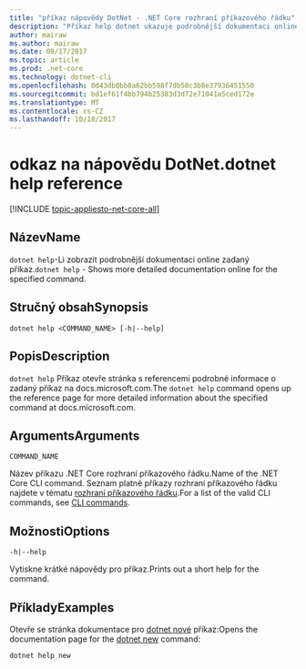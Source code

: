 ```yaml
---
title: "příkaz nápovědy DotNet - .NET Core rozhraní příkazového řádku"
description: "Příkaz help dotnet ukazuje podrobnější dokumentaci online zadaný příkaz."
author: mairaw
ms.author: mairaw
ms.date: 08/17/2017
ms.topic: article
ms.prod: .net-core
ms.technology: dotnet-cli
ms.openlocfilehash: 0d43db0bb0a62bb598f7db50c3b8e37936451550
ms.sourcegitcommit: bd1ef61f4bb794b25383d3d72e71041a5ced172e
ms.translationtype: MT
ms.contentlocale: cs-CZ
ms.lasthandoff: 10/18/2017
---
```

# <a name="dotnet-help-reference"></a><span data-ttu-id="afdd9-103">odkaz na nápovědu DotNet.</span><span class="sxs-lookup"><span data-stu-id="afdd9-103">dotnet help reference</span></span>

[!INCLUDE [topic-appliesto-net-core-all](../../../includes/topic-appliesto-net-core-2plus.md)]

## <a name="name"></a><span data-ttu-id="afdd9-104">Název</span><span class="sxs-lookup"><span data-stu-id="afdd9-104">Name</span></span>

<span data-ttu-id="afdd9-105">`dotnet help`-Li zobrazit podrobnější dokumentaci online zadaný příkaz.</span><span class="sxs-lookup"><span data-stu-id="afdd9-105">`dotnet help` - Shows more detailed documentation online for the specified command.</span></span>

## <a name="synopsis"></a><span data-ttu-id="afdd9-106">Stručný obsah</span><span class="sxs-lookup"><span data-stu-id="afdd9-106">Synopsis</span></span>

`dotnet help <COMMAND_NAME> [-h|--help]`

## <a name="description"></a><span data-ttu-id="afdd9-107">Popis</span><span class="sxs-lookup"><span data-stu-id="afdd9-107">Description</span></span>

<span data-ttu-id="afdd9-108">`dotnet help` Příkaz otevře stránka s referencemi podrobné informace o zadaný příkaz na docs.microsoft.com.</span><span class="sxs-lookup"><span data-stu-id="afdd9-108">The `dotnet help` command opens up the reference page for more detailed information about the specified command at docs.microsoft.com.</span></span>

## <a name="arguments"></a><span data-ttu-id="afdd9-109">Arguments</span><span class="sxs-lookup"><span data-stu-id="afdd9-109">Arguments</span></span>

`COMMAND_NAME`

<span data-ttu-id="afdd9-110">Název příkazu .NET Core rozhraní příkazového řádku.</span><span class="sxs-lookup"><span data-stu-id="afdd9-110">Name of the .NET Core CLI command.</span></span> <span data-ttu-id="afdd9-111">Seznam platné příkazy rozhraní příkazového řádku najdete v tématu [rozhraní příkazového řádku](index.md#cli-commands).</span><span class="sxs-lookup"><span data-stu-id="afdd9-111">For a list of the valid CLI commands, see [CLI commands](index.md#cli-commands).</span></span>

## <a name="options"></a><span data-ttu-id="afdd9-112">Možnosti</span><span class="sxs-lookup"><span data-stu-id="afdd9-112">Options</span></span>

`-h|--help`

<span data-ttu-id="afdd9-113">Vytiskne krátké nápovědy pro příkaz.</span><span class="sxs-lookup"><span data-stu-id="afdd9-113">Prints out a short help for the command.</span></span>

## <a name="examples"></a><span data-ttu-id="afdd9-114">Příklady</span><span class="sxs-lookup"><span data-stu-id="afdd9-114">Examples</span></span>

<span data-ttu-id="afdd9-115">Otevře se stránka dokumentace pro [dotnet nové](dotnet-new.md) příkaz:</span><span class="sxs-lookup"><span data-stu-id="afdd9-115">Opens the documentation page for the [dotnet new](dotnet-new.md) command:</span></span>

`dotnet help new`
